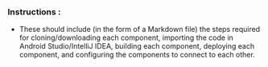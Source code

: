 ### Instructions :

- These should include (in the form of a Markdown file) the steps required for cloning/downloading each component, importing the code in Android Studio/IntelliJ IDEA, building each component, deploying each component, and configuring the components to connect to each other.

